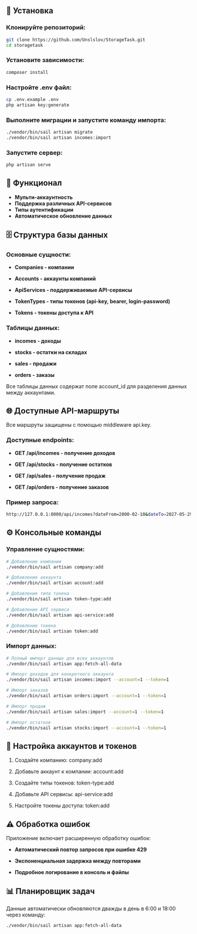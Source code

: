 ## 🚀 Установка
### Клонируйте репозиторий:
```bash
git clone https://github.com/Unslslov/StorageTask.git 
cd storagetask
```

### Установите зависимости:
```bash
composer install
```
### Настройте .env файл:
```bash
cp .env.example .env
php artisan key:generate
```
### Выполните миграции и запустите команду импорта:
```bash
./vendor/bin/sail artisan migrate
./vendor/bin/sail artisan incomes:import
```
### Запустите сервер:
```bash
php artisan serve
```

## 🔧 Функционал
- **Мульти-аккаунтность**
- **Поддержка различных API-сервисов**
- **Типы аутентификации**
- **Автоматическое обновление данных**

## 🗄️ Структура базы данных
### Основные сущности:
- **Companies - компании**

- **Accounts - аккаунты компаний**

- **ApiServices - поддерживаемые API-сервисы**

- **TokenTypes - типы токенов (api-key, bearer, login-password)**

- **Tokens - токены доступа к API**

### Таблицы данных:
- **incomes - доходы**

- **stocks - остатки на складах**

- **sales - продажи**

- **orders - заказы**

Все таблицы данных содержат поле account_id для разделения данных между аккаунтами.

## 🌐 Доступные API-маршруты
Все маршруты защищены с помощью middleware api.key.

### Доступные endpoints:
- **GET /api/incomes - получение доходов**

- **GET /api/stocks - получение остатков**

- **GET /api/sales - получение продаж**

- **GET /api/orders - получение заказов**

### Пример запроса:
```bash
http://127.0.0.1:8000/api/incomes?dateFrom=2000-02-10&dateTo=2027-05-29&page=1&key=API_KEY&limit=100
```

## ⚙️ Консольные команды

### Управление сущностями:
```bash
# Добавление компании
./vendor/bin/sail artisan company:add

# Добавление аккаунта
./vendor/bin/sail artisan account:add

# Добавление типа токена
./vendor/bin/sail artisan token-type:add

# Добавление API сервиса
./vendor/bin/sail artisan api-service:add

# Добавление токена
./vendor/bin/sail artisan token:add
```
### Импорт данных:
```bash
# Полный импорт данных для всех аккаунтов
./vendor/bin/sail artisan app:fetch-all-data

# Импорт доходов для конкретного аккаунта
./vendor/bin/sail artisan incomes:import --account=1 --token=1

# Импорт заказов
./vendor/bin/sail artisan orders:import --account=1 --token=1

# Импорт продаж
./vendor/bin/sail artisan sales:import --account=1 --token=1

# Импорт остатков
./vendor/bin/sail artisan stocks:import --account=1 --token=1
```

## 🔐 Настройка аккаунтов и токенов

1. Создайте компанию: company:add

2. Добавьте аккаунт к компании: account:add

3. Создайте типы токенов: token-type:add

4. Добавьте API сервисы: api-service:add

5. Настройте токены доступа: token:add

## ⚠️ Обработка ошибок
Приложение включает расширенную обработку ошибок:

- **Автоматический повтор запросов при ошибке 429**

- **Экспоненциальная задержка между повторами**

- **Подробное логирование в консоль и файлы**

## 📊 Планировщик задач
Данные автоматически обновляются дважды в день в 6:00 и 18:00 через команду:
```bash
./vendor/bin/sail artisan app:fetch-all-data
```
